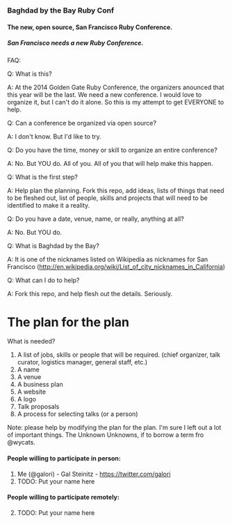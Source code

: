 ### Baghdad by the Bay Ruby Conf


#### The new, open source, San Francisco Ruby Conference.

##### San Francisco needs a new Ruby Conference.  

FAQ:


Q: What is this?

A: At the 2014 Golden Gate Ruby Conference, the organizers anounced that this year will be the last.  We need a new conference. I would love to organize it, but I can't do it alone. So this is my attempt to get EVERYONE to help.


Q: Can a conference be organized via open source?

A: I don't know. But I'd like to try. 


Q: Do you have the time, money or skill to organize an entire conference?

A: No. But YOU do. All of you. All of you that will help make this happen.


Q: What is the first step?

A: Help plan the planning. Fork this repo, add ideas, lists of things that need to be fleshed out, list of people, skills and projects that will need to be identified to make it a reality.

Q: Do you have a date, venue, name, or really, anything at all?

A: No. But YOU do.

Q: What is Baghdad by the Bay?

A: It is one of the nicknames listed on Wikipedia as nicknames for San Francisco (http://en.wikipedia.org/wiki/List_of_city_nicknames_in_California)

Q: What can I do to help?

A: Fork this repo, and help flesh out the details. Seriously.

The plan for the plan
=====================

What is needed?

1. A list of jobs, skills or people that will be required. (chief organizer, talk curator, logistics manager, general staff, etc.)
2. A name 
3. A venue
4. A business plan
5. A website
6. A logo
7. Talk proposals 
8. A process for selecting talks (or a person)

Note: please help by modifying the plan for the plan. I'm sure I left out a lot of important things. The Unknown Unknowns, if to borrow a term fro @wycats.


#### People willing to participate in person:

1. Me (@galori) - Gal Steinitz - https://twitter.com/galori 
2. TODO: Put your name here

#### People willing to participate remotely:

2. TODO: Put your name here
